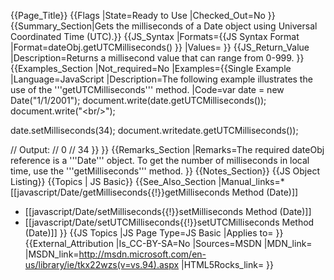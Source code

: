 {{Page_Title}}
{{Flags
|State=Ready to Use
|Checked_Out=No
}}
{{Summary_Section|Gets the milliseconds of a Date object using Universal Coordinated Time (UTC).}}
{{JS_Syntax
|Formats={{JS Syntax Format
|Format=dateObj.getUTCMilliseconds()
}}
|Values=
}}
{{JS_Return_Value
|Description=Returns a millisecond value that can range from 0-999.
}}
{{Examples_Section
|Not_required=No
|Examples={{Single Example
|Language=JavaScript
|Description=The following example illustrates the use of the '''getUTCMilliseconds''' method.
|Code=var date = new Date("1/1/2001");
 document.write(date.getUTCMilliseconds());
 document.write("&lt;br/&gt;");
 
 date.setMilliseconds(34);
 document.writedate.getUTCMilliseconds());
 
 // Output:
 // 0 
 // 34
}}
}}
{{Remarks_Section
|Remarks=The required dateObj reference is a '''Date''' object. To get the number of milliseconds in local time, use the '''getMilliseconds''' method.
}}
{{Notes_Section}}
{{JS Object Listing}}
{{Topics | JS Basic}}
{{See_Also_Section
|Manual_links=* [[javascript/Date/getMilliseconds{{!}}getMilliseconds Method (Date)]]
* [[javascript/Date/setMilliseconds{{!}}setMilliseconds Method (Date)]]
* [[javascript/Date/setUTCMilliseconds{{!}}setUTCMilliseconds Method (Date)]]
}}
{{JS Topics
|JS Page Type=JS Basic
|Applies to=
}}
{{External_Attribution
|Is_CC-BY-SA=No
|Sources=MSDN
|MDN_link=
|MSDN_link=http://msdn.microsoft.com/en-us/library/ie/tkx22wzs(v=vs.94).aspx
|HTML5Rocks_link=
}}